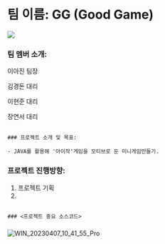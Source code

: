 # 팀 이름: GG (Good Game)

<img src="https://capsule-render.vercel.app/api?type=waving&color=auto&height=200&section=header&text=내용입력&fontSize=90" />

### 팀 멤버 소개: 

이아진 팀장

김경돈 대리

이현준 대리

장연서 대리

```

### 프로젝트 소개 및 목표:

- JAVA를 활용해 '아이작'게임을 모티브로 둔 미니게임만들기.

```

### 프로젝트 진행방향:

1. 프로젝트 기획
2. 


```

### <프로젝트 중요 소스코드>

```

### 


![WIN_20230407_10_41_55_Pro](https://user-images.githubusercontent.com/129921901/232368115-9667821a-dccb-41f8-bbac-c95ed6cec5a4.jpg)
